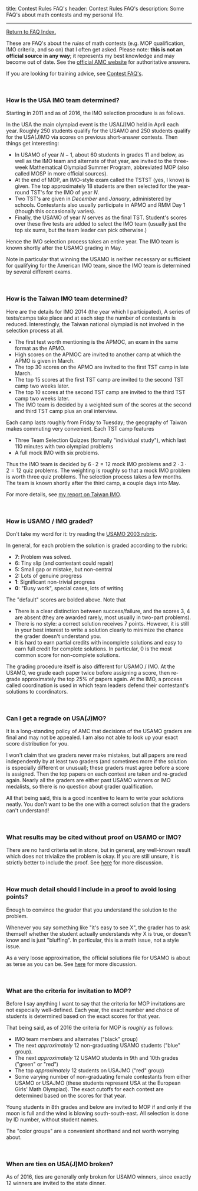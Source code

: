 title: Contest Rules FAQ's
header: Contest Rules FAQ's
description: Some FAQ's about math contests and my personal life.

---

[Return to FAQ Index.](faqs.html)

These are FAQ's about the *rules* of math contests
(e.g. MOP qualification, IMO criteria, and so on)
that I often get asked.
Please note: **this is not an official source in any way**;
it represents my best knowledge and may become out of date.
See the [official AMC website][amc] for authoritative answers.

If you are looking for training advice,
see [Contest FAQ's](FAQs/contest.html).

<br>


### How is the USA IMO team determined?

Starting in 2011 and as of 2016, the IMO selection procedure is as follows.

In the USA the main olympiad event is the USA(J)MO held in April each year.
Roughly 250 students qualify for the USAMO and 250 students qualify for the USA(J)MO
via scores on previous short-answer contests.
Then things get interesting:

* In USAMO of year $N-1$, about 60 students in grades 11 and below,
  as well as the IMO team and alternate of that year,
  are invited to the three-week Mathematical Olympiad Summer Program,
  abbreviated MOP (also called MOSP in more official sources).
* At the end of MOP, an IMO-style exam called the TSTST (yes, I know) is given.
  The top approximately 18 students are then selected
  for the year-round TST's for the IMO of year $N$.
* Two TST's are given in *December* and *January*, administered by schools.
  Contestants also usually participate in APMO and RMM Day 1 (though this occasionally varies).
* Finally, the USAMO of year $N$ serves as the final TST.
  Student's scores over these five tests are added to select the IMO team
  (usually just the top six sums, but the team leader can pick otherwise.)

Hence the IMO selection process takes an entire year.
The IMO team is known shortly after the USAMO grading in May.

Note in particular that winning the USAMO is neither necessary or sufficient
for qualifying for the American IMO team, since the IMO team is determined
by several different exams.

<br>

### How is the Taiwan IMO team determined?

Here are the details for IMO 2014 (the year which I participated),
A series of tests/camps take place and at each step the number of contestants is reduced.
Interestingly, the Taiwan national olympiad is not involved in the selection process at all.

* The first test worth mentioning is the APMOC, an exam in the same format as the APMO.
* High scores on the APMOC are invited to another camp at which the APMO is given in March.
* The top 30 scores on the APMO are invited to the first TST camp in late March.
* The top 15 scores at the first TST camp are invited to the second TST camp two weeks later.
* The top 10 scores at the second TST camp are invited to the third TST camp two weeks later.
* The IMO team is decided by a weighted sum of the scores at the second and third TST camp plus an oral interview.

Each camp lasts roughly from Friday to Tuesday; the geography of Taiwan makes commuting very convenient. Each TST camp features

* Three Team Selection Quizzes (formally "individual study"), which last 110 minutes with two olympiad problems
* A full mock IMO with six problems.

Thus the IMO team is decided by $6 \cdot 2 = 12$ mock IMO problems and $2 \cdot 3 \cdot 2 = 12$ quiz problems.
The weighting is roughly so that a mock IMO problem is worth three quiz problems.
The selection process takes a few months.
The team is known shortly after the third camp, a couple days into May.

For more details, see [my report on Taiwan IMO][taiwan].

<br>

### How is USAMO / IMO graded?

Don't take my word for it:
try reading the [USAMO 2003 rubric][usa2003].

In general, for each problem the solution is graded according to the rubric:

+ **7**: Problem was solved.
+ 6: Tiny slip (and contestant could repair)
+ 5: Small gap or mistake, but non-central
+ 2: Lots of genuine progress
+ **1**: Significant non-trivial progress
+ **0**: "Busy work", special cases, lots of writing

The "default" scores are bolded above.
Note that

+ There is a clear distinction between success/failure,
  and the scores 3, 4 are absent (they are awarded rarely,
  most usually in two-part problems).
+ There is no style: a correct solution receives 7 points.
  However, it is still in your best interest to write a solution
  clearly to minimize the chance the grader doesn't understand you.
+ It is hard to earn partial credits with incomplete solutions
  and easy to earn full credit for complete solutions.
  In particular, 0 is the most common score for non-complete solutions.

The grading procedure itself is also different for USAMO / IMO.
At the USAMO, we grade each paper twice before assigning a score,
then re-grade approximately the top 25% of papers again.
At the IMO, a process called coordination is used
in which team leaders defend their contestant's solutions to coordinators.

<br>

### Can I get a regrade on USA(J)MO?

It is a long-standing policy of AMC that decisions of the
USAMO graders are final and may not be appealed.
I am also not able to look up your exact score distribution for you.

I won't claim that we graders never make mistakes,
but all papers are read independently by at least two graders
(and sometimes more if the solution is especially different or unusual);
these graders must agree before a score is assigned.
Then the top papers on each contest are taken and re-graded again.
Nearly all the graders are either past USAMO winners or IMO medalists,
so there is no question about grader qualification.

All that being said,
this is a good incentive to learn to write your solutions neatly.
You don't want to be the one with a correct solution
that the graders can't understand!

<br>

### What results may be cited without proof on USAMO or IMO?

There are no hard criteria set in stone, but in general,
any well-known result which does not trivialize the problem is okay.
If you are still unsure, it is strictly better to include the proof.
See [here][hooklength] for more discussion.

<br>

### How much detail should I include in a proof to avoid losing points?

Enough to convince the grader that you understand the solution to the problem.

Whenever you say something like "it's easy to see X",
the grader has to ask themself whether the student
actually understands why X is true, or doesn't know and is just "bluffing".
In particular, this is a math issue, not a style issue.

As a very loose approximation, the official solutions file for
USAMO is about as terse as you can be.
See [here][hooklength] for more discussion.

<br>

### What are the criteria for invitation to MOP?

Before I say anything I want to say that the criteria for MOP invitations
are not especially well-defined.
Each year, the exact number and choice of students is determined
based on the exact scores for that year.

That being said, as of 2016 the criteria for MOP is *roughly* as follows:

* IMO team members and alternates ("black" group)
* The next *approximately* 12 non-graduating USAMO students ("blue" group).
* The next *approximately* 12 USAMO students in 9th and 10th grades ("green" or "red")
* The top *approximately* 12 students on USAJMO ("red" group)
* Some varying number of non-graduating female contestants from either USAMO or USAJMO
  (these students represent USA at the European Girls' Math Olympiad).
  The exact cutoffs for each contest are determined based on the scores for that year.

Young students in 8th grades and below are invited to MOP
if and only if the moon is full and the wind is blowing south-south-east.
All selection is done by ID number, without student names.

The "color groups" are a convenient shorthand and not worth worrying about.

<br>

### When are ties on USA(J)MO broken?

As of 2016, ties are generally only broken for USAMO winners,
since exactly 12 winners are invited to the state dinner.


[amc]: http://www.maa.org/math-competitions
[usa2003]: exams/usamo-2003-rubric.pdf
[taiwan]: handouts/TaiwanTST/TaiwanTST.pdf
[hooklength]: https://usamo.wordpress.com/2016/04/21/against-hook-length-on-usamo-20162/
